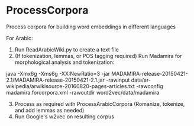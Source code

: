 # ProcessCorpora
Process corpora for building word embeddings in different languages

For Arabic:

1) Run ReadArabicWiki.py to create a text file
2) (If tokenization, lemmas, or POS tagging required)
Run Madamira for morphological analysis and tokenization:

java -Xmx6g -Xms6g -XX:NewRatio=3
-jar MADAMIRA-release-20150421-2.1/MADAMIRA-release-20150421-2.1.jar
-rawinput data/ar-wikipedia/arwikisource-20160820-pages-articles.txt
-rawconfig madamira.forcorpora.xml
-rawoutdir word2vec/data/madamira


3) Process as required with ProcessArabicCorpora (Romanize, tokenize, and add lemmas as needed)
4) Run Google's w2vec on resulting corpus
